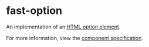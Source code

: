 # fast-option

An implementation of an [HTML option element](https://developer.mozilla.org/en-US/docs/Web/HTML/Element/option).

For more information, view the [component specification](../../../fast-foundation/src/listbox-option/listbox-option.spec.md).
